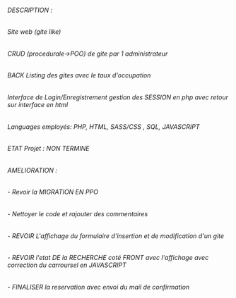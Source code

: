 ###### ################################################################################################################
######                                                                                                          #######
###### DESCRIPTION : 
###### Site web (gite like) 
###### CRUD (procedurale->POO) de gite par 1 administrateur
###### BACK Listing des gites avec le taux d'occupation
###### Interface de Login/Enregistrement gestion des SESSION en php avec retour sur interface en html
###### Languages employés: PHP, HTML, SASS/CSS , SQL, JAVASCRIPT
######
###### ETAT Projet : NON TERMINE
###### AMELIORATION : 
###### - Revoir la MIGRATION EN PPO
###### - Nettoyer le code et rajouter des commentaires
###### - REVOIR L'affichage du formulaire d'insertion et de modification d'un gite
###### - REVOIR l'etat DE la RECHERCHE coté FRONT avec l'affichage avec correction du carroursel en JAVASCRIPT
###### - FINALISER la reservation avec envoi du mail de confirmation